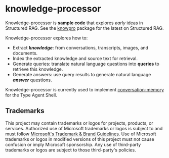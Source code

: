 # knowledge-processor

Knowledge-processor is **sample code** that explores _early_ ideas in Structured RAG. See the [knowpro](../knowPro/README.md) package for the latest on Structured RAG.

Knowledge-processor explores how to:

- Extract **_knowledge_**: from conversations, transcripts, images, and documents.
- Index the extracted knowledge and source text for retrieval.
- Generate queries: translate natural language questions into **queries** to retrieve this knowledge.
- Generate answers: use query results to generate natural language **_answer_** questions.

Knowledge-processor is currently used to implement [conversation-memory](./src/conversation/conversationManager.ts) for the Type Agent Shell.

## Trademarks

This project may contain trademarks or logos for projects, products, or services. Authorized use of Microsoft
trademarks or logos is subject to and must follow
[Microsoft's Trademark & Brand Guidelines](https://www.microsoft.com/en-us/legal/intellectualproperty/trademarks/usage/general).
Use of Microsoft trademarks or logos in modified versions of this project must not cause confusion or imply Microsoft sponsorship.
Any use of third-party trademarks or logos are subject to those third-party's policies.
